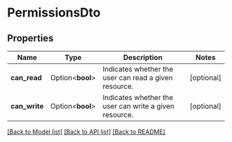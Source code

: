 # PermissionsDto

## Properties

Name | Type | Description | Notes
------------ | ------------- | ------------- | -------------
**can_read** | Option<**bool**> | Indicates whether the user can read a given resource. | [optional]
**can_write** | Option<**bool**> | Indicates whether the user can write a given resource. | [optional]

[[Back to Model list]](../README.md#documentation-for-models) [[Back to API list]](../README.md#documentation-for-api-endpoints) [[Back to README]](../README.md)


